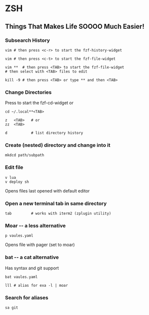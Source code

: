# ZSH

## Things That Makes Life SOOOO Much Easier!

### Subsearch History

```shell
vim # then press <c-r> to start the fzf-history-widget
```

```shell
vim # then press <c-t> to start the fzf-file-widget
```

```shell
vim **  # then press <TAB> to start the fzf-file-widget
# then select with <TAB> files to edit
```

```shell
kill -9 # then press <TAB> or type ** and then <TAB>
```
### Change Directories

Press <option-c> to start the fzf-cd-widget or

```shell
cd ~/.local**<TAB>

z   <TAB>   # or
zz  <TAB>

d           # list directory history
```

### Create (nested) directory and change into it

```shell
mkdcd path/subpath
```

### Edit file

```shell
v lua
v deploy sh
```

Opens files last opened with default editor

### Open a new terminal tab in same directory

```shell
tab         # works with iterm2 (zplugin utility)
```

### Moar -- a less alternative

```shell
p vaules.yaml
```

Opens file with pager (set to moar)

### bat -- a cat alternative

Has syntax and git support

```shell
bat vaules.yaml
```

```shell
lll # alias for exa -l | moar
```

### Search for aliases

```shell
sa git
```
